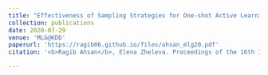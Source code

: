 ```yaml
---
title: "Effectiveness of Sampling Strategies for One-shot Active Learning from Relational Data"
collection: publications
date: 2020-07-29
venue: 'MLG@KDD'
paperurl: 'https://ragib06.github.io/files/ahsan_mlg20.pdf'
citation: '<b>Ragib Ahsan</b>, Elena Zheleva. Proceedings of the 16th International Workshop on Mining and Learning with Graphs (MLG'20)'

---
```

